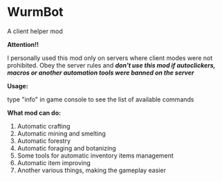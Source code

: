 # WurmBot
A client helper mod

**Attention!!**

I personally used this mod only on servers where client modes were not prohibited. 
Obey the server rules and **_don't use this mod if autoclickers, macros or another automation tools were banned on the server_**

**Usage:**

type "info" in game console to see the list of available commands

**What mod can do:**

  1) Automatic crafting
  2) Automatic mining and smelting
  3) Automatic forestry
  4) Automatic foraging and botanizing
  5) Some tools for automatic inventory items management
  6) Automatic item improving
  7) Another various things, making the gameplay easier
